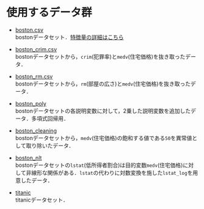 # 使用するデータ群

- [boston.csv](https://github.com/Yosuke-Sugiura/MachineLearning_Exercise/blob/main/data/boston.csv)  
   bostonデータセット．[特徴量の詳細はこちら](https://www.cs.toronto.edu/~delve/data/boston/bostonDetail.html)
  
- [boston_crim.csv](https://github.com/Yosuke-Sugiura/MachineLearning_Exercise/blob/main/data/boston_crim.csv)  
   bostonデータセットから，`crim`(犯罪率)と`medv`(住宅価格)を抜き取ったデータ．
  
- [boston_rm.csv](https://github.com/Yosuke-Sugiura/MachineLearning_Exercise/blob/main/data/boston_rm.csv)  
   bostonデータセットから，`rm`(部屋の広さ)と`medv`(住宅価格)を抜き取ったデータ．

- [boston_poly](https://github.com/Yosuke-Sugiura/MachineLearning_Exercise/blob/main/data/boston_polu.csv)  
   bostonデータセットの各説明変数に対して，2乗した説明変数を追加したデータ．多項式回帰用．
  
- [boston_cleaning](https://github.com/Yosuke-Sugiura/MachineLearning_Exercise/blob/main/data/boston_cleaning.csv)  
   bostonデータセットから，`medv`(住宅価格)の飽和する値である`50`を異常値として取り除いたデータ．

- [boston_nlt](https://github.com/Yosuke-Sugiura/MachineLearning_Exercise/blob/main/data/boston_nlt.csv)  
   bostonデータセットの`lstat`(低所得者割合)は目的変数`medv`(住宅価格)に対して非線形な関係がある．`lstat`の代わりに対数変換を施した`lstat_log`を用意したデータ．

- [titanic](https://github.com/Yosuke-Sugiura/MachineLearning_Exercise/blob/main/data/titanic.csv)  
   titanicデータセット．

